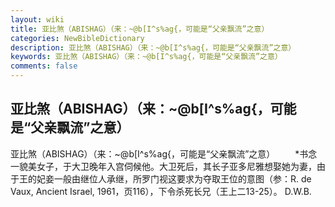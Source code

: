 ```yaml
---
layout: wiki
title: 亚比煞（ABISHAG）（来：~@b[I^s%ag{，可能是“父亲飘流”之意）
categories: NewBibleDictionary
description: 亚比煞（ABISHAG）（来：~@b[I^s%ag{，可能是“父亲飘流”之意）
keywords: 亚比煞（ABISHAG）（来：~@b[I^s%ag{，可能是“父亲飘流”之意）
comments: false
---
```


## 亚比煞（ABISHAG）（来：~@b[I^s%ag{，可能是“父亲飘流”之意）



亚比煞（ABISHAG）（来：~@b[I^s%ag{，可能是“父亲飘流”之意）
　　*书念一貌美女子，于大卫晚年入宫伺候他。大卫死后，其长子亚多尼雅想娶她为妻，由于王的妃妾一般由继位人承继，所罗门视这要求为夺取王位的意图（参：R. de Vaux, Ancient Israel, 1961，页116），下令杀死长兄（王上二13-25）。
D.W.B.




